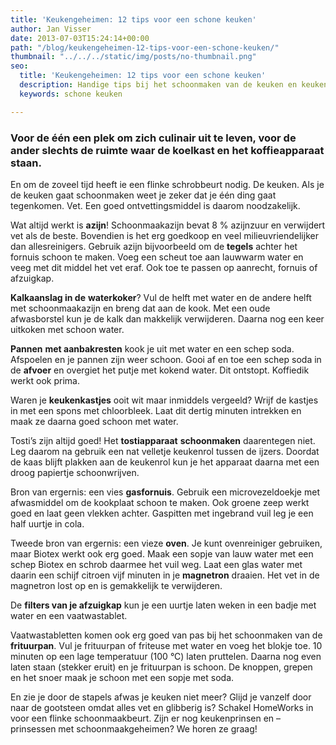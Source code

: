 ```yaml
---
title: 'Keukengeheimen: 12 tips voor een schone keuken'
author: Jan Visser
date: 2013-07-03T15:24:14+00:00
path: "/blog/keukengeheimen-12-tips-voor-een-schone-keuken/"
thumbnail: "../../../static/img/posts/no-thumbnail.png"
seo:
  title: 'Keukengeheimen: 12 tips voor een schone keuken'
  description: Handige tips bij het schoonmaken van de keuken en keukenapparatuur.
  keywords: schone keuken

---
```

### Voor de één een plek om zich culinair uit te leven, voor de ander slechts de ruimte waar de koelkast en het koffieapparaat staan.

En om de zoveel tijd heeft ie een flinke schrobbeurt nodig. De keuken. Als je de keuken gaat schoonmaken weet je zeker dat je één ding gaat tegenkomen. Vet. Een goed ontvettingsmiddel is daarom noodzakelijk.

Wat altijd werkt is **azijn**! Schoonmaakazijn bevat 8 % azijnzuur en verwijdert vet als de beste. Bovendien is het erg goedkoop en veel milieuvriendelijker dan allesreinigers. Gebruik azijn bijvoorbeeld om de **tegels** achter het fornuis schoon te maken. Voeg een scheut toe aan lauwwarm water en veeg met dit middel het vet eraf. Ook toe te passen op aanrecht, fornuis of afzuigkap.

**Kalkaanslag in de** **waterkoker**? Vul de helft met water en de andere helft met schoonmaakazijn en breng dat aan de kook. Met een oude afwasborstel kun je de kalk dan makkelijk verwijderen. Daarna nog een keer uitkoken met schoon water.

**Pannen** **met aanbakresten** kook je uit met water en een schep soda. Afspoelen en je pannen zijn weer schoon. Gooi af en toe een schep soda in de **afvoer** en overgiet het putje met kokend water. Dit ontstopt. Koffiedik werkt ook prima.

Waren je **keukenkastjes** ooit wit maar inmiddels vergeeld? Wrijf de kastjes in met een spons met chloorbleek. Laat dit dertig minuten intrekken en maak ze daarna goed schoon met water.

Tosti’s zijn altijd goed! Het **tostiapparaat** **schoonmaken** daarentegen niet. Leg daarom na gebruik een nat velletje keukenrol tussen de ijzers. Doordat de kaas blijft plakken aan de keukenrol kun je het apparaat daarna met een droog papiertje schoonwrijven.

Bron van ergernis: een vies **gasfornuis**. Gebruik een microvezeldoekje met afwasmiddel om de kookplaat schoon te maken. Ook groene zeep werkt goed en laat geen vlekken achter. Gaspitten met ingebrand vuil leg je een half uurtje in cola.

Tweede bron van ergernis: een vieze **oven**. Je kunt ovenreiniger gebruiken, maar Biotex werkt ook erg goed. Maak een sopje van lauw water met een schep Biotex en schrob daarmee het vuil weg. Laat een glas water met daarin een schijf citroen vijf minuten in je **magnetron** draaien. Het vet in de magnetron lost op en is gemakkelijk te verwijderen.

De **filters van je afzuigkap** kun je een uurtje laten weken in een badje met water en een vaatwastablet.

Vaatwastabletten komen ook erg goed van pas bij het schoonmaken van de **frituurpan**. Vul je frituurpan of friteuse met water en voeg het blokje toe. 10 minuten op een lage temperatuur (100 °C) laten pruttelen. Daarna nog even laten staan (stekker eruit) en je frituurpan is schoon. De knoppen, grepen en het snoer maak je schoon met een sopje met soda.

En zie je door de stapels afwas je keuken niet meer? Glijd je vanzelf door naar de gootsteen omdat alles vet en glibberig is? Schakel HomeWorks in voor een flinke schoonmaakbeurt. Zijn er nog keukenprinsen en –prinsessen met schoonmaakgeheimen? We horen ze graag!